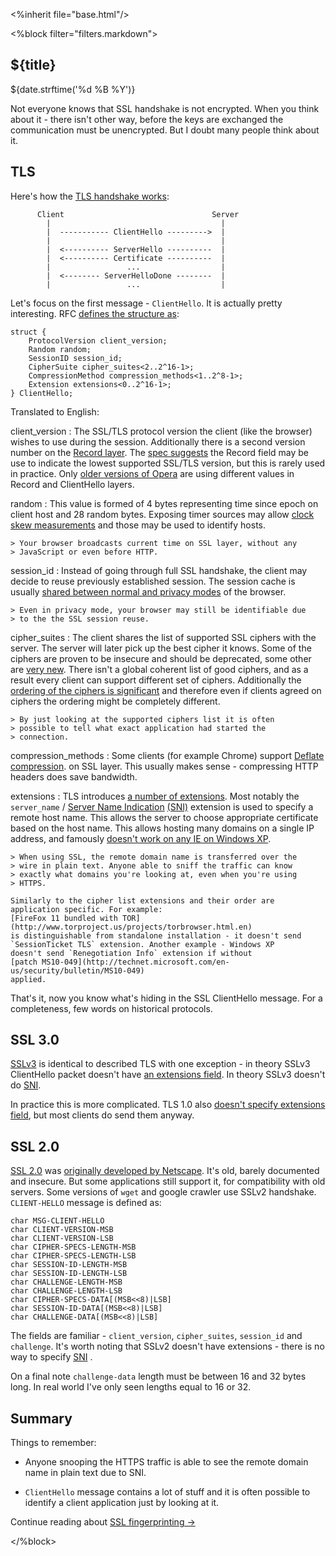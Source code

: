 <%inherit file="base.html"/>


<article>
<%block filter="filters.markdown">

${title}
====================================

<div class="date">${date.strftime('%d %B %Y')}</div>

Not everyone knows that SSL handshake is not encrypted. When you think
about it - there isn't other way, before the keys are exchanged the
communication must be unencrypted. But I doubt many people think about
it.

TLS
---

Here's how the [TLS handshake works](http://tools.ietf.org/html/rfc2246#page-31):

```
      Client                                 Server
        |                                      |
        |  ----------- ClientHello --------->  |
        |                                      |
        |  <---------- ServerHello ----------  |
        |  <---------- Certificate ----------  |
        |                 ...                  |
        |  <-------- ServerHelloDone --------  |
        |                 ...                  |
```

Let's focus on the first message - `ClientHello`. It is actually
pretty interesting. RFC [defines the structure as](http://tools.ietf.org/html/rfc5246#page-41):

    struct {
        ProtocolVersion client_version;
        Random random;
        SessionID session_id;
        CipherSuite cipher_suites<2..2^16-1>;
        CompressionMethod compression_methods<1..2^8-1>;
        Extension extensions<0..2^16-1>;
    } ClientHello;


Translated to English:

client_version
: The SSL/TLS protocol version the client (like the browser) wishes to
  use during the session. Additionally there is a second version
  number on the
  [Record layer](http://tools.ietf.org/html/rfc5246#page-19).  The
  [spec suggests](http://tools.ietf.org/html/rfc5246#page-88) the
  Record field may be use to indicate the lowest supported SSL/TLS
  version, but this is rarely used in practice. Only
  [older versions of Opera](https://github.com/majek/p0f/blob/6b1570c6caf8e6c4de0d67e72eb6892030223b01/p0f.fp#L1086-1089)
  are using different values in Record and ClientHello layers.

random
: This value is formed of 4 bytes representing time since epoch on client
    host and 28 random bytes. Exposing timer sources may allow [clock skew
    measurements](http://www.cl.cam.ac.uk/~sjm217/papers/usenix08clockskew.pdf)
    and those may be used to identify hosts.
    
    > Your browser broadcasts current time on SSL layer, without any
    > JavaScript or even before HTTP.

session_id
: Instead of going through full SSL handshake, the client may decide
  to reuse previously established session. The session cache is usually
  [shared between normal and privacy modes](http://trac.webkit.org/wiki/Fingerprinting#SessionIDs)
  of the browser.
  
    > Even in privacy mode, your browser may still be identifiable due
    > to the the SSL session reuse.

cipher_suites
: The client shares the list of supported SSL ciphers with the server.
  The server will later pick up the best cipher it knows. Some of the
  ciphers are proven to be insecure and should be deprecated, some
  other are
  [very new](https://en.wikipedia.org/wiki/Elliptic_curve_cryptography).
  There isn't a global coherent list of good ciphers, and as a result
  every client can support different set of ciphers. Additionally the
  [ordering of the ciphers is significant](http://tools.ietf.org/html/rfc5246#page-40)
  and therefore even if clients agreed on ciphers the ordering
  might be completely different.
  
    > By just looking at the supported ciphers list it is often
    > possible to tell what exact application had started the
    > connection.
  
compression_methods
: Some clients (for example Chrome) support
  [Deflate compression](http://tools.ietf.org/html/rfc3749#section-2.1).
  on SSL layer. This usually makes sense - compressing HTTP headers
  does save bandwidth.
  
extensions
:   TLS introduces
    [a number of extensions](http://www.iana.org/assignments/tls-extensiontype-values/tls-extensiontype-values.xml).
    Most notably the `server_name` /
    [Server Name Indication](http://tools.ietf.org/html/rfc4366#section-3.1)
    [(SNI)](https://en.wikipedia.org/wiki/Server_Name_Indication)
    extension is used to specify a remote host name. This allows the
    server to choose appropriate certificate based on the host name.
    This allows hosting many domains on a single IP address, and
    famously
    [doesn't work on any IE on Windows XP](http://adam.heroku.com/past/2009/9/22/sni_ssl/).
  
    > When using SSL, the remote domain name is transferred over the
    > wire in plain text. Anyone able to sniff the traffic can know
    > exactly what domains you're looking at, even when you're using
    > HTTPS.
    
    Similarly to the cipher list extensions and their order are
    application specific. For example:
    [FireFox 11 bundled with TOR](http://www.torproject.us/projects/torbrowser.html.en)
    is distinguishable from standalone installation - it doesn't send
    `SessionTicket TLS` extension. Another example - Windows XP
    doesn't send `Renegotiation Info` extension if without
    [patch MS10-049](http://technet.microsoft.com/en-us/security/bulletin/MS10-049)
    applied.


That's it, now you know what's hiding in the SSL ClientHello message. For
a completeness, few words on historical protocols.

SSL 3.0
-------

[SSLv3](https://tools.ietf.org/html/rfc6101) is identical to described
TLS with one exception - in theory SSLv3 ClientHello packet doesn't
have
[an extensions field](https://tools.ietf.org/html/rfc6101#page-26).
In theory SSLv3 doesn't do
[SNI](https://en.wikipedia.org/wiki/Server_Name_Indication).

In practice this is more complicated. TLS 1.0 also
[doesn't specify extensions field](http://tools.ietf.org/html/rfc2246#page-35),
but most clients do send them anyway.

SSL 2.0
--------

[SSL 2.0](http://www.mozilla.org/projects/security/pki/nss/ssl/draft02.html)
was [originally developed by Netscape](https://en.wikipedia.org/wiki/Transport_Layer_Security#SSL_1.0.2C_2.0_and_3.0). It's old, barely documented and
insecure. But some applications still support it, for compatibility
with old servers. Some versions of `wget` and google crawler use SSLv2
handshake. `CLIENT-HELLO` message is defined as:

    char MSG-CLIENT-HELLO
    char CLIENT-VERSION-MSB
    char CLIENT-VERSION-LSB
    char CIPHER-SPECS-LENGTH-MSB
    char CIPHER-SPECS-LENGTH-LSB
    char SESSION-ID-LENGTH-MSB
    char SESSION-ID-LENGTH-LSB
    char CHALLENGE-LENGTH-MSB
    char CHALLENGE-LENGTH-LSB
    char CIPHER-SPECS-DATA[(MSB<<8)|LSB]
    char SESSION-ID-DATA[(MSB<<8)|LSB]
    char CHALLENGE-DATA[(MSB<<8)|LSB]

The fields are familiar - `client_version`, `cipher_suites`,
`session_id` and `challenge`. It's worth noting that SSLv2 doesn't
have extensions - there is no way to specify
[SNI](https://en.wikipedia.org/wiki/Server_Name_Indication) .

On a final note `challenge-data` length must be between 16 and 32
bytes long. In real world I've only seen lengths equal to 16 or 32.

Summary
-------

Things to remember:

 * Anyone snooping the HTTPS traffic is able to see the remote domain
   name in plain text due to SNI.

 * `ClientHello` message contains a lot of stuff and it is often
   possible to identify a client application just by looking at it.


Continue reading about [SSL fingerprinting &#8594;](/2012-06-17-ssl-fingerprinting-for-p0f/)


</%block> </article>
